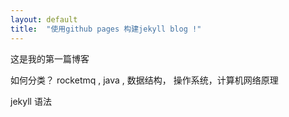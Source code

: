 ```yaml
---
layout: default
title:  "使用github pages 构建jekyll blog !"
---
```

这是我的第一篇博客

如何分类？ rocketmq  , java ,  数据结构， 操作系统，计算机网络原理

jekyll 语法